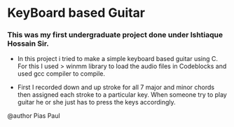 # KeyBoard based Guitar

### This was my first undergraduate project done under Ishtiaque Hossain Sir.

- In this project i tried to make a simple keyboard based guitar using C. For this I used > winmm
library to load the audio files in Codeblocks and used gcc compiler to compile.

- First I recorded down and up stroke for all 7 major and minor chords then assigned each stroke to a particular key. When someone try to play guitar he or she just has to press the keys accordingly.

@author Pias Paul
